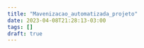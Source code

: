 ```yaml
---
title: "Mavenizacao_automatizada_projeto"
date: 2023-04-08T21:28:13-03:00
tags: []
draft: true
---
```


